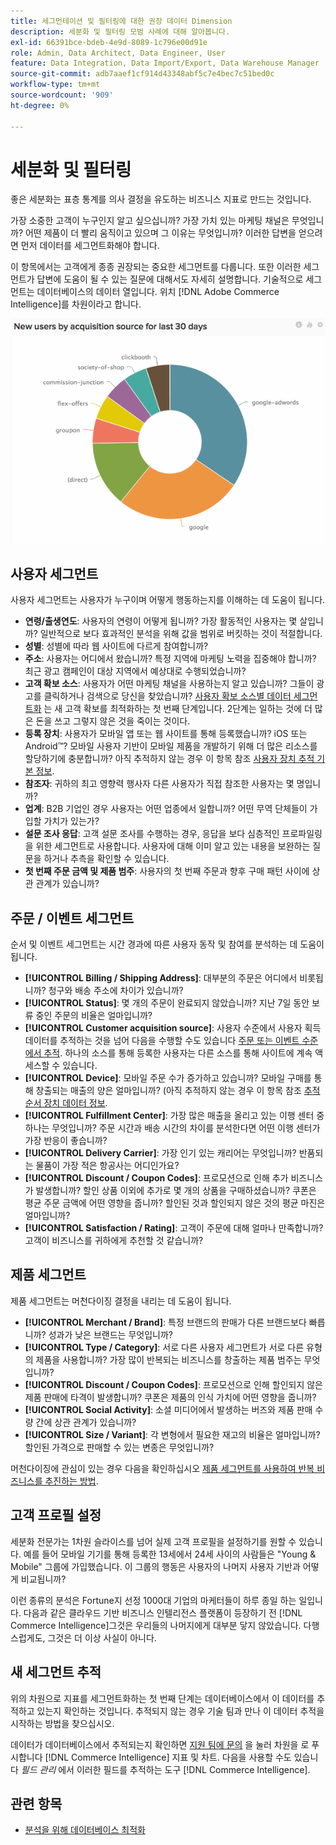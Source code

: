 ```yaml
---
title: 세그먼테이션 및 필터링에 대한 권장 데이터 Dimension
description: 세분화 및 필터링 모범 사례에 대해 알아봅니다.
exl-id: 66391bce-bdeb-4e9d-8089-1c796e00d91e
role: Admin, Data Architect, Data Engineer, User
feature: Data Integration, Data Import/Export, Data Warehouse Manager
source-git-commit: adb7aaef1cf914d43348abf5c7e4bec7c51bed0c
workflow-type: tm+mt
source-wordcount: '909'
ht-degree: 0%

---
```


# 세분화 및 필터링

좋은 세분화는 표층 통계를 의사 결정을 유도하는 비즈니스 지표로 만드는 것입니다.

가장 소중한 고객이 누구인지 알고 싶으십니까? 가장 가치 있는 마케팅 채널은 무엇입니까? 어떤 제품이 더 빨리 움직이고 있으며 그 이유는 무엇입니까? 이러한 답변을 얻으려면 먼저 데이터를 세그먼트화해야 합니다.

이 항목에서는 고객에게 종종 권장되는 중요한 세그먼트를 다룹니다. 또한 이러한 세그먼트가 답변에 도움이 될 수 있는 질문에 대해서도 자세히 설명합니다. 기술적으로 세그먼트는 데이터베이스의 데이터 열입니다. 위치 [!DNL Adobe Commerce Intelligence]를 차원이라고 합니다.

![](../../mbi/assets/mbi-critical-segments.png)


## 사용자 세그먼트

사용자 세그먼트는 사용자가 누구이며 어떻게 행동하는지를 이해하는 데 도움이 됩니다.

* **연령/출생연도**: 사용자의 연령이 어떻게 됩니까? 가장 활동적인 사용자는 몇 살입니까? 일반적으로 보다 효과적인 분석을 위해 값을 범위로 버킷하는 것이 적절합니다.
* **성별**: 성별에 따라 웹 사이트에 다르게 참여합니까?
* **주소**: 사용자는 어디에서 왔습니까? 특정 지역에 마케팅 노력을 집중해야 합니까? 최근 광고 캠페인이 대상 지역에서 예상대로 수행되었습니까?
* **고객 확보 소스**\: 사용자가 어떤 마케팅 채널을 사용하는지 알고 있습니까? 그들이 광고를 클릭하거나 검색으로 당신을 찾았습니까? [사용자 확보 소스별 데이터 세그먼트화](../data-analyst/analysis/google-track-user-acq.md) 는 새 고객 확보를 최적화하는 첫 번째 단계입니다. 2단계는 일하는 것에 더 많은 돈을 쓰고 그렇지 않은 것을 죽이는 것이다.
* **등록 장치**: 사용자가 모바일 앱 또는 웹 사이트를 통해 등록했습니까? iOS 또는 Android™? 모바일 사용자 기반이 모바일 제품을 개발하기 위해 더 많은 리소스를 할당하기에 충분합니까? 아직 추적하지 않는 경우 이 항목 참조 [사용자 장치 추적 기본 정보](../data-analyst/analysis/track-usr-dev-browser.md).
* **참조자**: 귀하의 최고 영향력 행사자 다른 사용자가 직접 참조한 사용자는 몇 명입니까?
* **업계**: B2B 기업인 경우 사용자는 어떤 업종에서 일합니까? 어떤 무역 단체들이 가입할 가치가 있는가?
* **설문 조사 응답**: 고객 설문 조사를 수행하는 경우, 응답을 보다 심층적인 프로파일링을 위한 세그먼트로 사용합니다. 사용자에 대해 이미 알고 있는 내용을 보완하는 질문을 하거나 추측을 확인할 수 있습니다.
* **첫 번째 주문 금액 및 제품 범주**: 사용자의 첫 번째 주문과 향후 구매 패턴 사이에 상관 관계가 있습니까?

## 주문 / 이벤트 세그먼트

순서 및 이벤트 세그먼트는 시간 경과에 따른 사용자 동작 및 참여를 분석하는 데 도움이 됩니다.

* **[!UICONTROL Billing / Shipping Address]**: 대부분의 주문은 어디에서 비롯됩니까? 청구와 배송 주소에 차이가 있습니까?
* **[!UICONTROL Status]**: 몇 개의 주문이 완료되지 않았습니까? 지난 7일 동안 보류 중인 주문의 비율은 얼마입니까?
* **[!UICONTROL Customer acquisition source]**: 사용자 수준에서 사용자 획득 데이터를 추적하는 것을 넘어 다음을 수행할 수도 있습니다 [주문 또는 이벤트 수준에서 추적](../data-analyst/analysis/google-track-user-acq.md). 하나의 소스를 통해 등록한 사용자는 다른 소스를 통해 사이트에 계속 액세스할 수 있습니다.
* **[!UICONTROL Device]**: 모바일 주문 수가 증가하고 있습니까? 모바일 구매를 통해 창출되는 매출의 양은 얼마입니까? (아직 추적하지 않는 경우 이 항목 참조 [추적 순서 장치 데이터 정보](../data-analyst/analysis/track-usr-dev-browser.md).
* **[!UICONTROL Fulfillment Center]**: 가장 많은 매출을 올리고 있는 이행 센터 중 하나는 무엇입니까? 주문 시간과 배송 시간의 차이를 분석한다면 어떤 이행 센터가 가장 반응이 좋습니까?
* **[!UICONTROL Delivery Carrier]**: 가장 인기 있는 캐리어는 무엇입니까? 반품되는 물품이 가장 적은 항공사는 어디인가요?
* **[!UICONTROL Discount / Coupon Codes]**: 프로모션으로 인해 추가 비즈니스가 발생합니까? 할인 상품 이외에 추가로 몇 개의 상품을 구매하셨습니까? 쿠폰은 평균 주문 금액에 어떤 영향을 줍니까? 할인된 것과 할인되지 않은 것의 평균 마진은 얼마입니까?
* **[!UICONTROL Satisfaction / Rating]**: 고객이 주문에 대해 얼마나 만족합니까? 고객이 비즈니스를 귀하에게 추천할 것 같습니까?

## 제품 세그먼트

제품 세그먼트는 머천다이징 결정을 내리는 데 도움이 됩니다.

* **[!UICONTROL Merchant / Brand]**: 특정 브랜드의 판매가 다른 브랜드보다 빠릅니까? 성과가 낮은 브랜드는 무엇입니까?
* **[!UICONTROL Type / Category]**: 서로 다른 사용자 세그먼트가 서로 다른 유형의 제품을 사용합니까? 가장 많이 반복되는 비즈니스를 창출하는 제품 범주는 무엇입니까?
* **[!UICONTROL Discount / Coupon Codes]**: 프로모션으로 인해 할인되지 않은 제품 판매에 타격이 발생합니까? 쿠폰은 제품의 인식 가치에 어떤 영향을 줍니까?
* **[!UICONTROL Social Activity]**: 소셜 미디어에서 발생하는 버즈와 제품 판매 수량 간에 상관 관계가 있습니까?
* **[!UICONTROL Size / Variant]**: 각 변형에서 필요한 재고의 비율은 얼마입니까? 할인된 가격으로 판매할 수 있는 변종은 무엇입니까?

머천다이징에 관심이 있는 경우 다음을 확인하십시오 [제품 세그먼트를 사용하여 반복 비즈니스를 추진하는 방법](../data-analyst/analysis/most-value-source-channel.md).

## 고객 프로필 설정

세분화 전문가는 1차원 슬라이스를 넘어 실제 고객 프로필을 설정하기를 원할 수 있습니다. 예를 들어 모바일 기기를 통해 등록한 13세에서 24세 사이의 사람들은 &quot;Young &amp; Mobile&quot; 그룹에 가입했습니다. 이 그룹의 행동은 사용자의 나머지 사용자 기반과 어떻게 비교됩니까?

이런 종류의 분석은 Fortune지 선정 1000대 기업의 마케터들이 하루 종일 하는 일입니다. 다음과 같은 클라우드 기반 비즈니스 인텔리전스 플랫폼이 등장하기 전 [!DNL Commerce Intelligence]그것은 우리들의 나머지에게 대부분 닿지 않았습니다. 다행스럽게도, 그것은 더 이상 사실이 아니다.

## 새 세그먼트 추적

위의 차원으로 지표를 세그먼트화하는 첫 번째 단계는 데이터베이스에서 이 데이터를 추적하고 있는지 확인하는 것입니다. 추적되지 않는 경우 기술 팀과 만나 이 데이터 추적을 시작하는 방법을 찾으십시오.

데이터가 데이터베이스에서 추적되는지 확인하면 [지원 팀에 문의](https://experienceleague.adobe.com/docs/commerce-knowledge-base/kb/troubleshooting/miscellaneous/mbi-service-policies.html) 을 눌러 차원을 로 푸시합니다 [!DNL Commerce Intelligence] 지표 및 차트. 다음을 사용할 수도 있습니다 *필드 관리* 에서 이러한 필드를 추적하는 도구 [!DNL Commerce Intelligence].

## 관련 항목

* [분석을 위해 데이터베이스 최적화](../best-practices/opt-db-analysis.md)
